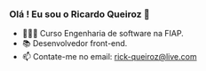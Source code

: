 ### Olá ! Eu sou o Ricardo Queiroz 👋

- 👨🏼‍🎓 Curso Engenharia de software na FIAP.
- 📚 Desenvolvedor front-end.
- 📫 Contate-me no email: rick-queiroz@live.com
